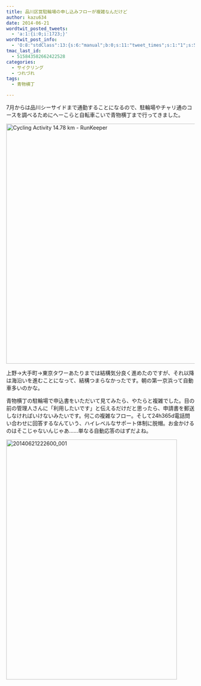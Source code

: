 ```yaml
---
title: 品川区営駐輪場の申し込みフローが複雑なんだけど
author: kazu634
date: 2014-06-21
wordtwit_posted_tweets:
  - 'a:1:{i:0;i:1723;}'
wordtwit_post_info:
  - 'O:8:"stdClass":13:{s:6:"manual";b:0;s:11:"tweet_times";s:1:"1";s:5:"delay";s:1:"0";s:7:"enabled";s:1:"1";s:10:"separation";i:60;s:7:"version";s:3:"3.6";s:14:"tweet_template";b:0;s:6:"status";i:2;s:6:"result";a:0:{}s:13:"tweet_counter";i:2;s:13:"tweet_log_ids";a:1:{i:0;i:1723;}s:9:"hash_tags";a:0:{}s:8:"accounts";a:1:{i:0;s:7:"kazu634";}}'
tmac_last_id:
  - 515843582662422528
categories:
  - サイクリング
  - つれづれ
tags:
  - 青物横丁

---
```

7月からは品川シーサイドまで通勤することになるので、駐輪場やチャリ通のコースを調べるためにへーこらと自転車こいで青物横丁まで行ってきました。

<a href="https://www.flickr.com/photos/42332031@N02/14286226847" onclick="__gaTracker('send', 'event', 'outbound-article', 'https://www.flickr.com/photos/42332031@N02/14286226847', '');" title="Cycling Activity 14.78 km - RunKeeper by Kazuhiro MUSASHI, on Flickr"><img class="aligncenter" src="https://farm4.staticflickr.com/3892/14286226847_bd1a0e9849_z.jpg" alt="Cycling Activity 14.78 km - RunKeeper" width="522" height="640" /></a>

上野→大手町→東京タワーあたりまでは結構気分良く進めたのですが、それ以降は海沿いを進むことになって、結構つまらなかったです。朝の第一京浜って自動車多いのかな。

青物横丁の駐輪場で申込書をいただいて見てみたら、やたらと複雑でした。目の前の管理人さんに「利用したいです」と伝えるだけだと思ったら、申請書を郵送しなければいけないみたいです。何この複雑なフロー。そして24h365d電話問い合わせに回答するなんていう、ハイレベルなサポート体制に脱帽。お金かけるのはそこじゃないんじゃあ……単なる自動応答のはずだよね。

<a href="https://www.flickr.com/photos/42332031@N02/14285925369" onclick="__gaTracker('send', 'event', 'outbound-article', 'https://www.flickr.com/photos/42332031@N02/14285925369', '');" title="20140621222600_001 by Kazuhiro MUSASHI, on Flickr"><img class="aligncenter" src="https://farm4.staticflickr.com/3889/14285925369_270fdc83f8_z.jpg" alt="20140621222600_001" width="456" height="640" /></a>
